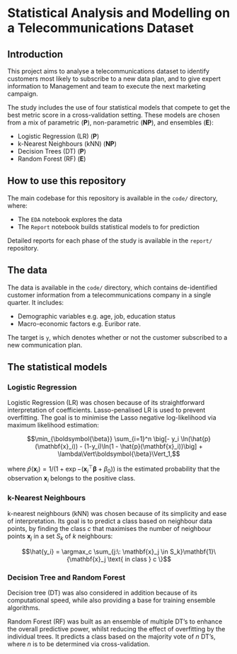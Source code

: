 # Statistical Analysis and Modelling on a Telecommunications Dataset

## Introduction

This project aims to analyse a telecommunications dataset to identify customers most likely to subscribe to a new data plan, and to give expert information to Management and team to execute the next marketing campaign.

The study includes the use of four statistical models that compete to get the best metric score in a cross-validation setting. These models are chosen from a mix of parametric (**P**), non-parametric (**NP**), and ensembles (**E**):
- Logistic Regression (LR) (**P**)
- k-Nearest Neighbours (kNN) (**NP**)
- Decision Trees (DT) (**P**)
- Random Forest (RF) (**E**)

## How to use this repository
The main codebase for this repository is available in the `code/` directory, where:
- The `EDA` notebook explores the data
- The `Report` notebook builds statistical models to for prediction

Detailed reports for each phase of the study is available in the `report/` repository.

## The data
The data is available in the `code/` directory, which contains de-identified customer information from a telecommunications company in a single quarter. It includes:
- Demographic variables e.g. age, job, education status
- Macro-economic factors e.g. Euribor rate.

The target is `y`, which denotes whether or not the customer subscribed to a new communication plan.


## The statistical models

### Logistic Regression
Logistic Regression (LR) was chosen because of its straightforward interpretation of coefficients. Lasso-penalised LR is used to prevent overfitting. The goal is to minimise the Lasso negative log-likelihood via maximum likelihood estimation:

$$\min_{\boldsymbol{\beta}} \sum_{i=1}^n \big[- y_i \ln(\hat{p}(\mathbf{x}_i)) - (1-y_i)\ln(1 - \hat{p}(\mathbf{x}_i))\big] + \lambda\Vert\boldsymbol{\beta}\Vert_1,$$

where $\hat{p}(\mathbf{x}_i) = 1\big/(1 + \exp{-(\mathbf{x}_i^\top \boldsymbol{\beta} + \beta_0)})$ is the estimated probability that the observation $\mathbf{x}_i$ belongs to the positive class.

### k-Nearest Neighbours
k-nearest neighbours (kNN) was chosen because of its simplicity and ease of interpretation. Its goal is to predict a class based on neighbour data points, by finding the class $c$ that maximises the number of neighbour points $\mathbf{x}_j$ in a set $S_k$ of $k$ neighbours:

$$\hat{y_i} = \argmax_c \sum_{j:\: \mathbf{x}_j \in  S_k}\mathbf{1}\{\mathbf{x}_j \text{ in class } c \}$$

### Decision Tree and Random Forest
Decision tree (DT) was also considered in addition because of its computational speed,
while also providing a base for training ensemble algorithms. 

Random Forest (RF) was built as an ensemble of multiple DT’s to enhance the overall predictive power, whilst reducing the effect of overfitting by the individual trees. It predicts a
class based on the majority vote of $n$ DT’s, where $n$ is to be determined via cross-validation.